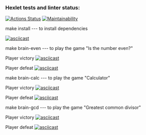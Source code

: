 ### Hexlet tests and linter status:
[![Actions Status](https://github.com/Small-Annie/php-project-45/actions/workflows/hexlet-check.yml/badge.svg)](https://github.com/Small-Annie/php-project-45/actions)
[![Maintainability](https://api.codeclimate.com/v1/badges/bed77cd265e0e6cde83b/maintainability)](https://codeclimate.com/github/Small-Annie/php-project-45/maintainability)

make install --- to install dependencies

[![asciicast](https://asciinema.org/a/1VPFBlxBIUAVxsPnKsmrcl7WM.svg)](https://asciinema.org/a/1VPFBlxBIUAVxsPnKsmrcl7WM)

make brain-even --- to play the game "Is the number even?"

Player victory
[![asciicast](https://asciinema.org/a/zY1arLlah55r4ltk0HIhpAVTL.svg)](https://asciinema.org/a/zY1arLlah55r4ltk0HIhpAVTL)

Player defeat
[![asciicast](https://asciinema.org/a/xtNQ40N0ehgDrdXxxr2TQV7Qg.svg)](https://asciinema.org/a/xtNQ40N0ehgDrdXxxr2TQV7Qg)

make brain-calc --- to play the game "Calculator"

Player victory
[![asciicast](https://asciinema.org/a/nOfJttYFCMSwQFdOe11u5lnBX.svg)](https://asciinema.org/a/nOfJttYFCMSwQFdOe11u5lnBX)

Player defeat
[![asciicast](https://asciinema.org/a/cgLzOtrh8rAqOfbLVz6Xmy3n6.svg)](https://asciinema.org/a/cgLzOtrh8rAqOfbLVz6Xmy3n6)

make brain-gcd --- to play the game "Greatest common divisor"

Player victory
[![asciicast](https://asciinema.org/a/oz7bS7rPxYtMqd1Uvw368kP8W.svg)](https://asciinema.org/a/oz7bS7rPxYtMqd1Uvw368kP8W)

Player defeat
[![asciicast](https://asciinema.org/a/VWgNaxxIbOzoHVCmVZ7VKbJWg.svg)](https://asciinema.org/a/VWgNaxxIbOzoHVCmVZ7VKbJWg)
